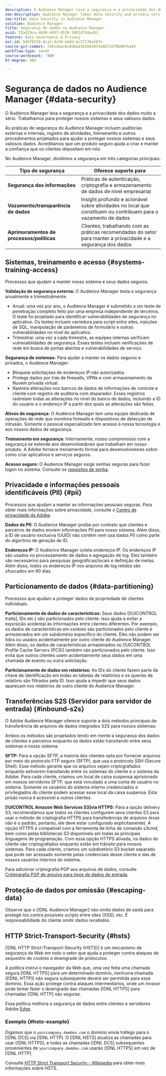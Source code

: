 ```yaml
---
description: O Audience Manager leva a segurança e a privacidade dos dados muito a sério. Trabalhamos para proteger nossos sistemas e seus valiosos dados.
seo-description: Audience Manager takes data security and privacy very seriously. We work to keep our systems secure and protect your valuable data.
seo-title: Data Security in Audience Manager
solution: Audience Manager
title: Segurança de dados no Audience Manager
uuid: 33ad19ca-4690-4d97-853b-1882d7d4ac01
feature: Data Governance & Privacy
exl-id: 94b70250-dca3-4c50-b4dd-bc37178a587e
source-git-commit: fe01ebac8c0d0ad3630d3853e0bf32f0b00f6a44
workflow-type: tm+mt
source-wordcount: '999'
ht-degree: 98%

---
```


# Segurança de dados no Audience Manager {#data-security}

O Audience Manager leva a segurança e a privacidade dos dados muito a sério. Trabalhamos para proteger nossos sistemas e seus valiosos dados.

As práticas de segurança do Audience Manager incluem auditorias externas e internas, registro de atividades, treinamento e outros procedimentos projetados para ajudar a proteger nossos sistemas e seus valiosos dados. Acreditamos que um produto seguro ajuda a criar e manter a confiança que os clientes depositam em nós.

No Audience Manager, dividimos a segurança em três categorias principais:

| Tipo de segurança | Oferece suporte para |
|---|---|
| **Segurança das informações** | Práticas de autenticação, criptografia e armazenamento de dados de nível empresarial |
| **Vazamento/transparência de dados** | Insight profundo e acionável sobre atividades no local que constituem ou contribuem para o vazamento de dados |
| **Aprimoramentos de processos/políticas** | Clientes, trabalhando com as práticas recomendadas do setor para manter a privacidade e a segurança dos dados |

## Sistemas, treinamento e acesso {#systems-training-access}

Processos que ajudam a manter nosso sistema e seus dados seguros.

**Validação de segurança externa:** O Audience Manager testa a segurança anualmente e trimestralmente.

* Anual: uma vez por ano, o Audience Manager é submetido a um teste de penetração completo feito por uma empresa independente de terceiros. O teste foi projetado para identificar vulnerabilidades de segurança no aplicativo. Os testes incluem varredura para script entre sites, injeções de SQL, manipulação de parâmetros de formulário e outras vulnerabilidades no nível do aplicativo.
* Trimestral: uma vez a cada trimestre, as equipes internas verificam vulnerabilidades de segurança. Esses testes incluem verificações de rede em busca de portas abertas e vulnerabilidades de serviço.

**Segurança de sistemas:**  Para ajudar a manter os dados seguros e privados, o Audience Manager:

* Bloqueia solicitações de endereços IP não autorizados.
* Protege dados por trás de firewalls, VPNs e com armazenamento da Nuvem privada virtual.
* Rastreia alterações nos bancos de dados de informações de controle e cliente com registro de auditoria com disparador. Esses registros rastreiam todas as alterações no nível do banco de dados, incluindo a ID do usuário e o endereço IP a partir dos quais as alterações são feitas.

**Ativos de segurança:** O Audience Manager tem uma equipe dedicada de operações de rede que monitora firewalls e dispositivos de detecção de intrusão. Somente o pessoal especializado tem acesso à nossa tecnologia e aos nossos dados de segurança.

**Treinamento em segurança:**  Internamente, nosso compromisso com a segurança se estende aos desenvolvedores que trabalham em nosso produto. A Adobe fornece treinamento formal para desenvolvedores sobre como criar aplicativos e serviços seguros.

**Acesso seguro:** O Audience Manager exige senhas seguras para fazer logon no sistema. Consulte os [requisitos de senha](../../reference/password-requirements.md).

## Privacidade e informações pessoais identificáveis (PII) {#pii}

Processos que ajudam a manter as informações pessoais seguras. Para obter mais informações sobre privacidade, consulte o [Centro de privacidade da Adobe](https://www.adobe.com/pt/privacy/advertising-services.html).

**Dados de PII:** O Audience Manager proíbe por contrato que clientes e parceiros de dados enviem informações PII para nosso sistema. Além disso, a ID de usuário exclusiva (UUID) não contém nem usa dados PII como parte do algoritmo de geração de ID.

**Endereços IP:** O Audience Manager coleta endereços IP. Os endereços IP são usados no processamento de dados e agregação de log. Eles também são necessários para pesquisas geográficas/locais e definição de metas. Além disso, todos os endereços IP nos arquivos de log retidos são ofuscados em 90 dias.

## Particionamento de dados {#data-partitioning}

Processos que ajudam a proteger dados de propriedade de clientes individuais.

**Particionamento de dados de características:**  Seus dados ([!UICONTROL traits], IDs etc.) são particionados pelo cliente. Isso ajuda a evitar a exposição acidental às informações entre clientes diferentes. Por exemplo, os dados de características em cookies são particionados pelo cliente e armazenados em um subdomínio específico do cliente. Eles não podem ser lidos ou usados acidentalmente por outro cliente do Audience Manager. Além disso, os dados de características armazenados no [!UICONTROL Profile Cache Servers (PCS)] também são particionados pelo cliente. Isso evita que outros clientes usem acidentalmente seus dados em uma chamada de evento ou outra solicitação.

**Particionamento de dados em relatórios:** As IDs do cliente fazem parte da chave de identificação em todas as tabelas de relatórios e os queries de relatório são filtrados pela ID. Isso ajuda a impedir que seus dados apareçam nos relatórios de outro cliente do Audience Manager.

## Transferências S2S (Servidor para servidor de entrada)  {#inbound-s2s}

O Adobe Audience Manager oferece suporte a dois métodos principais de transferência de arquivos de dados integrados S2S para nossos sistemas:

Ambos os métodos são projetados tendo em mente a segurança dos dados de clientes e parceiros enquanto os dados estão transitando entre seus sistemas e nosso sistema.

**SFTP:** Para a opção SFTP, a maioria dos clientes opta por fornecer arquivos por meio do protocolo FTP seguro (SFTP), que usa o protocolo SSH (Secure Shell). Esse método garante que os arquivos sejam criptografados enquanto estiverem transitando entre os sistemas do cliente e o sistema da Adobe. Para cada cliente, criamos um local de caixa suspensa aprisionado em nossos servidores SFTP, que está vinculado a uma conta de usuário no sistema. Somente os usuários do sistema interno credenciados e privilegiados do cliente podem acessar esse local da caixa suspensa. Esta prisão nunca é acessível a outros clientes.

**[!UICONTROL Amazon Web Services S3]via HTTPS:** Para a opção delivery S3, recomendamos que todos os clientes configurem seus clientes S3 para usar o método de criptografia HTTPS para transferências de arquivos (esse não é o padrão, portanto, ele deve estar configurado explicitamente). A opção HTTPS é compatível com a ferramenta de linha de comando s3cmd, bem como pelas bibliotecas S3 disponíveis em todas as principais linguagens de programação. Com essa opção HTTPS ativada, os dados do cliente são criptografados enquanto estão em trânsito para nossos sistemas. Para cada cliente, criamos um subdiretório S3 bucket separado que pode ser acessado somente pelas credenciais desse cliente e das de nossos usuários internos do sistema.

Para adicionar criptografia PGP aos arquivos de dados, consulte [Criptografia PGP de arquivo para tipos de dados de entrada](../../integration/sending-audience-data/batch-data-transfer-explained/inbound-file-encryption.md).

## Proteção de dados por omissão {#escaping-data}

Observe que o [!DNL Audience Manager] não omite dados de saída para protegê-los contra possíveis scripts entre sites (XSS), etc. É responsabilidade do cliente omitir dados recebidos.

## HTTP Strict-Transport-Security {#hsts}

[!DNL HTTP Strict-Transport-Security (HSTS)] é um mecanismo de segurança da Web em todo o setor que ajuda a proteger contra ataques de sequestro de cookies e downgrade de protocolos.

A política instrui o navegador da Web que, uma vez feita uma chamada segura [!DNL HTTPS] para um determinado domínio, nenhuma chamada ([!DNL HTTP]) não segura subsequente deverá ser permitida para esse domínio. Essa ação protege contra ataques intermediários, onde um invasor pode tentar fazer o downgrade das chamadas [!DNL HTTPS] para chamadas [!DNL HTTP] não seguras.

Essa política melhora a segurança de dados entre clientes e servidores Adobe [Edge](../../reference/system-components/components-edge.md).

### Exemplo {#hsts-example}

Digamos que o `yourcompany.demdex.com` o domínio envia tráfego para o [!DNL DCS] via [!DNL HTTP]. O [!DNL HSTS] atualiza as chamadas para usar [!DNL HTTPS], e todas as chamadas [!DNL DCS] subsequentes provenientes de `yourcompany.demdex.com` usarão [!DNL HTTPS] em vez de [!DNL HTTP].

Consulte [HTTP Strict Transport Security - Wikipedia](https://en.wikipedia.org/wiki/HTTP_Strict_Transport_Security) para obter mais informações sobre HSTS.
